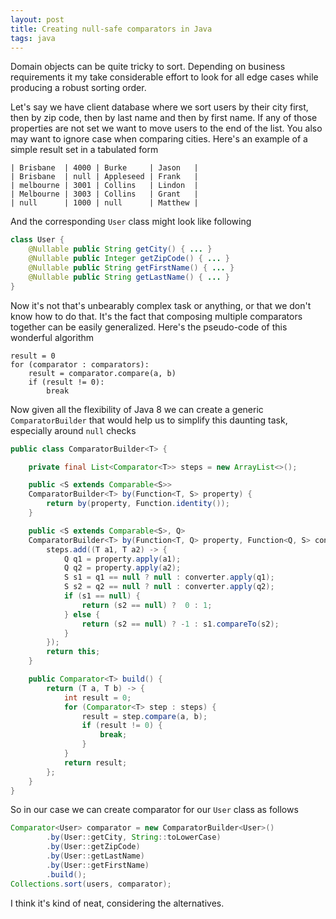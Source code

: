 ```yaml
---
layout: post
title: Creating null-safe comparators in Java
tags: java
---
```


Domain objects can be quite tricky to sort. Depending on business requirements it
my take considerable effort to look for all edge cases while producing a robust
sorting order.

Let's say we have client database where we sort users by their city first,
then by zip code, then by last name and then by first name. If any of those
properties are not set we want to move users to the end of the list.
You also may want to ignore case when comparing cities. Here's an
example of a simple result set in a tabulated form

    | Brisbane  | 4000 | Burke     | Jason   |
    | Brisbane  | null | Appleseed | Frank   |
    | melbourne | 3001 | Collins   | Lindon  |
    | Melbourne | 3003 | Collins   | Grant   |
    | null      | 1000 | null      | Matthew |

And the corresponding `User` class might look like following

```java
class User {
    @Nullable public String getCity() { ... }
    @Nullable public Integer getZipCode() { ... }
    @Nullable public String getFirstName() { ... }
    @Nullable public String getLastName() { ... }
}
```

Now it's not that's unbearably complex task or anything, or that we don't know
how to do that. It's the fact that composing multiple comparators together can
be easily generalized. Here's the pseudo-code of this wonderful algorithm

    result = 0
    for (comparator : comparators):
        result = comparator.compare(a, b)
        if (result != 0):
            break

Now given all the flexibility of Java 8 we can create a generic `ComparatorBuilder`
that would help us to simplify this daunting task, especially around `null` checks

```java
public class ComparatorBuilder<T> {

    private final List<Comparator<T>> steps = new ArrayList<>();

    public <S extends Comparable<S>>
    ComparatorBuilder<T> by(Function<T, S> property) {
        return by(property, Function.identity());
    }

    public <S extends Comparable<S>, Q>
    ComparatorBuilder<T> by(Function<T, Q> property, Function<Q, S> converter) {
        steps.add((T a1, T a2) -> {
            Q q1 = property.apply(a1);
            Q q2 = property.apply(a2);
            S s1 = q1 == null ? null : converter.apply(q1);
            S s2 = q2 == null ? null : converter.apply(q2);
            if (s1 == null) {
                return (s2 == null) ?  0 : 1;
            } else {
                return (s2 == null) ? -1 : s1.compareTo(s2);
            }
        });
        return this;
    }

    public Comparator<T> build() {
        return (T a, T b) -> {
            int result = 0;
            for (Comparator<T> step : steps) {
                result = step.compare(a, b);
                if (result != 0) {
                    break;
                }
            }
            return result;
        };
    }
}
```

So in our case we can create comparator for our `User` class as follows

```java
Comparator<User> comparator = new ComparatorBuilder<User>()
        .by(User::getCity, String::toLowerCase)
        .by(User::getZipCode)
        .by(User::getLastName)
        .by(User::getFirstName)
        .build();
Collections.sort(users, comparator);
```

I think it's kind of neat, considering the alternatives.
